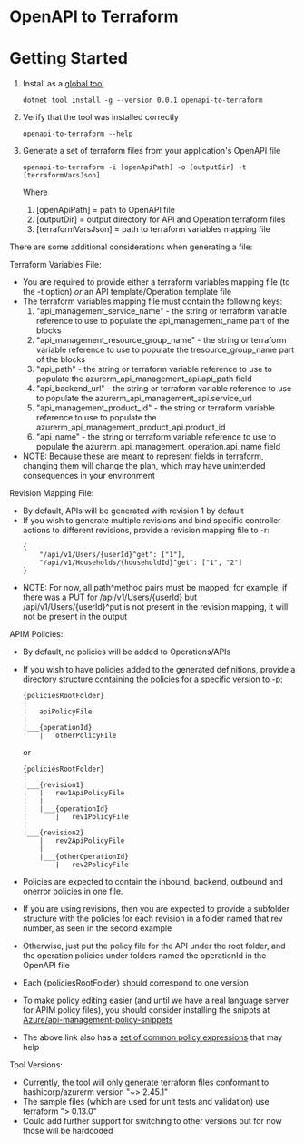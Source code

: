 OpenAPI to Terraform
=========

# Getting Started #
1. Install as a [global tool](https://docs.microsoft.com/en-us/dotnet/core/tools/global-tools#install-a-global-tool)
    ```
    dotnet tool install -g --version 0.0.1 openapi-to-terraform
    ```
2. Verify that the tool was installed correctly

    ```
    openapi-to-terraform --help
    ```
3. Generate a set of terraform files from your application's OpenAPI file
    ```
    openapi-to-terraform -i [openApiPath] -o [outputDir] -t [terraformVarsJson]
    ```
    Where 
    1. [openApiPath] = path to OpenAPI file
    2. [outputDir] = output directory for API and Operation terraform files
    3. [terraformVarsJson] = path to terraform variables mapping file

There are some additional considerations when generating a file:

Terraform Variables File:
* You are required to provide either a terraform variables mapping file (to the -t option) *or* an API template/Operation template file
* The terraform variables mapping file must contain the following keys:
    1. "api_management_service_name" - the string or terraform variable reference to use to populate the api_management_name part of the blocks
    2. "api_management_resource_group_name" - the string or terraform variable reference to use to populate the tresource_group_name part of the blocks
    3. "api_path" - the string or terraform variable reference to use to populate the azurerm_api_management_api.api_path field
    4. "api_backend_url" - the string or terraform variable reference to use to populate the azurerm_api_management_api.service_url
    5. "api_management_product_id" - the string or terraform variable reference to use to populate the azurerm_api_management_product_api.product_id
    6. "api_name" - the string or terraform variable reference to use to populate the azurerm_api_management_operation.api_name field
* NOTE: Because these are meant to represent fields in terraform, changing them will change the plan, which may have unintended consequences in your environment

Revision Mapping File:
* By default, APIs will be generated with revision 1 by default
* If you wish to generate multiple revisions and bind specific controller actions to different revisions, provide a revision mapping file to -r:
    ```
    {
        "/api/v1/Users/{userId}^get": ["1"],
        "/api/v1/Households/{householdId}^get": ["1", "2"]
    }
    ```
* NOTE: For now, all path^method pairs must be mapped; for example, if there was a PUT for /api/v1/Users/{userId} but /api/v1/Users/{userId}^put is not present in the 
  revision mapping, it will not be present in the output

APIM Policies:
* By default, no policies will be added to Operations/APIs
* If you wish to have policies added to the generated definitions, provide a directory structure containing the policies for a specific version to -p:
    ```
    {policiesRootFolder}
    |
    |   apiPolicyFile
    |
    |___{operationId}
        |   otherPolicyFile
    ```
    
    or

    ```
    {policiesRootFolder}
    |
    |___{revision1}
    |   |   rev1ApiPolicyFile
    |   |
    |   |___{operationId}
    |       |   rev1PolicyFile
    |
    |___{revision2}
        |   rev2ApiPolicyFile
        |
        |___{otherOperationId}
            |   rev2PolicyFile
    ```
* Policies are expected to contain the inbound, backend, outbound and onerror policies in one file.
* If you are using revisions, then you are expected to provide a subfolder structure with the policies for each revision in a folder named that rev number, as seen in the second example
* Otherwise, just put the policy file for the API under the root folder, and the operation policies under folders named the operationId in the OpenAPI file
* Each {policiesRootFolder} should correspond to one version
* To make policy editing easier (and until we have a real language server for APIM policy files), you should consider installing the snippts at [Azure/api-management-policy-snippets](https://github.com/Azure/api-management-policy-snippets)
* The above link also has a [set of common policy expressions](https://github.com/Azure/api-management-policy-snippets/tree/master/policy-expressions) that may help

Tool Versions:
* Currently, the tool will only generate terraform files conformant to hashicorp/azurerm version "~> 2.45.1"
* The sample files (which are used for unit tests and validation) use terraform "> 0.13.0"
* Could add further support for switching to other versions but for now those will be hardcoded